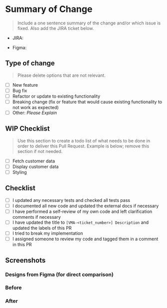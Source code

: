 # Summary of Change

> Include a one sentence summary of the change and/or which issue is fixed.
> Also add the JIRA ticket below.

- JIRA:

- Figma:

## Type of change

> Please delete options that are not relevant.

- [ ] New feature
- [ ] Bug fix
- [ ] Refactor or update to existing functionality
- [ ] Breaking change (fix or feature that would cause existing functionality to not work as expected)
- [ ] Other: _Please Explain_

## WIP Checklist

> Use this section to create a todo list of what needs to be done in order to deliver this Pull Request.
> Example is below; remove this section if not needed.

- [ ] Fetch customer data
- [ ] Display customer data
- [ ] Styling

## Checklist

- [ ] I updated any necessary tests and checked all tests pass
- [ ] I documented all new code and updated the external docs if necessary
- [ ] I have performed a self-review of my own code and left clarification comments if necessary
- [ ] I have updated the title to `[VMA-<ticket_number>] Description` and updated the labels of this PR
- [ ] I tried to break my implementation
- [ ] I assigned someone to review my code and tagged them in a comment in this PR

## Screenshots

### Designs from Figma (for direct comparison)

### Before

### After
